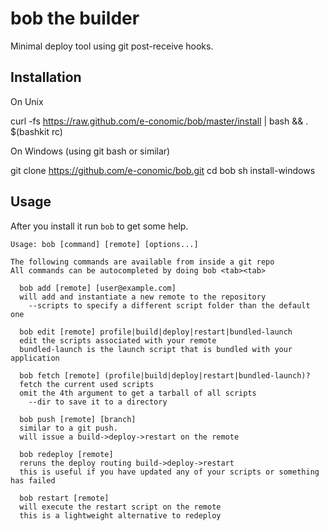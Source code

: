# bob the builder

Minimal deploy tool using git post-receive hooks.

## Installation

On Unix

  curl -fs https://raw.github.com/e-conomic/bob/master/install | bash && . $(bashkit rc)

On Windows (using git bash or similar)

  git clone https://github.com/e-conomic/bob.git
  cd bob
  sh install-windows


## Usage

After you install it run `bob` to get some help.

```
Usage: bob [command] [remote] [options...]

The following commands are available from inside a git repo
All commands can be autocompleted by doing bob <tab><tab>

  bob add [remote] [user@example.com]
  will add and instantiate a new remote to the repository
    --scripts to specify a different script folder than the default one

  bob edit [remote] profile|build|deploy|restart|bundled-launch
  edit the scripts associated with your remote
  bundled-launch is the launch script that is bundled with your application

  bob fetch [remote] (profile|build|deploy|restart|bundled-launch)?
  fetch the current used scripts
  omit the 4th argument to get a tarball of all scripts
    --dir to save it to a directory

  bob push [remote] [branch]
  similar to a git push.
  will issue a build->deploy->restart on the remote

  bob redeploy [remote]
  reruns the deploy routing build->deploy->restart
  this is useful if you have updated any of your scripts or something has failed

  bob restart [remote]
  will execute the restart script on the remote
  this is a lightweight alternative to redeploy
```
